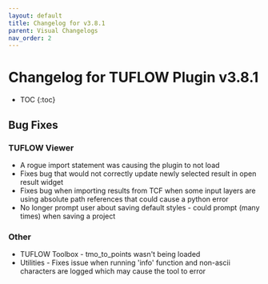 ```yaml
---
layout: default
title: Changelog for v3.8.1
parent: Visual Changelogs
nav_order: 2
---
```


# Changelog for TUFLOW Plugin v3.8.1

* TOC
{:toc}

## Bug Fixes

### TUFLOW Viewer

* A rogue import statement was causing the plugin to not load
* Fixes bug that would not correctly update newly selected result in open result widget
* Fixes bug when importing results from TCF when some input layers are using absolute path references that could cause a python error
* No longer prompt user about saving default styles - could prompt (many times) when saving a project

### Other

* TUFLOW Toolbox - tmo_to_points wasn't being loaded
* Utilities - Fixes issue when running 'info' function and non-ascii characters are logged which may cause the tool to error
